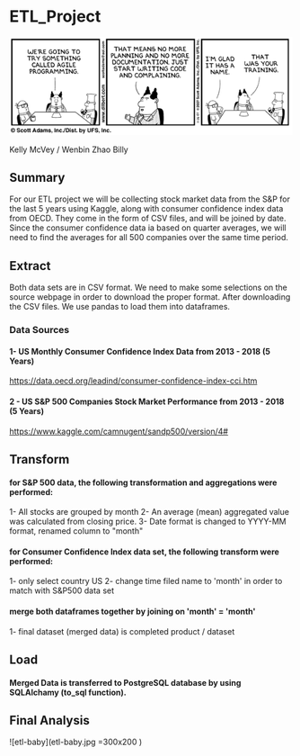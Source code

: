 # ETL_Project 
![load image](image.gif)

Kelly McVey / Wenbin Zhao Billy


## Summary
For our ETL project we will be collecting stock market data from the S&P for the last 5 years using Kaggle, along with consumer confidence index data from OECD. They come in the form of CSV files, and will be joined by date. Since the consumer confidence data ia based on quarter averages, we will need to find the averages for all 500 companies over the same time period. 

## Extract
Both data sets are in CSV format. We need to make some selections on the source webpage in order to download the proper format.
After downloading the CSV files. We use pandas to load them into dataframes.

### Data Sources
#### 1- US Monthly Consumer Confidence Index Data from 2013 - 2018 (5 Years)
https://data.oecd.org/leadind/consumer-confidence-index-cci.htm

#### 2 - US S&P 500 Companies Stock Market Performance from 2013 - 2018 (5 Years)
https://www.kaggle.com/camnugent/sandp500/version/4#


## Transform
#### for S&P 500 data, the following transformation and aggregations were performed:
1- All stocks are grouped by month
2- An average (mean) aggregated value was calculated from closing price.
3- Date format is changed to YYYY-MM format, renamed column to "month"

#### for Consumer Confidence Index data set, the following transform were performed:
1- only select country US
2- change time filed name to 'month' in order to match with S&P500 data set

#### merge both dataframes together by joining on 'month' = 'month'
1- final dataset (merged data) is completed product / dataset


## Load
#### Merged Data is transferred to PostgreSQL database by using SQLAlchamy (to_sql function).


## Final Analysis
![etl-baby](etl-baby.jpg =300x200 )
